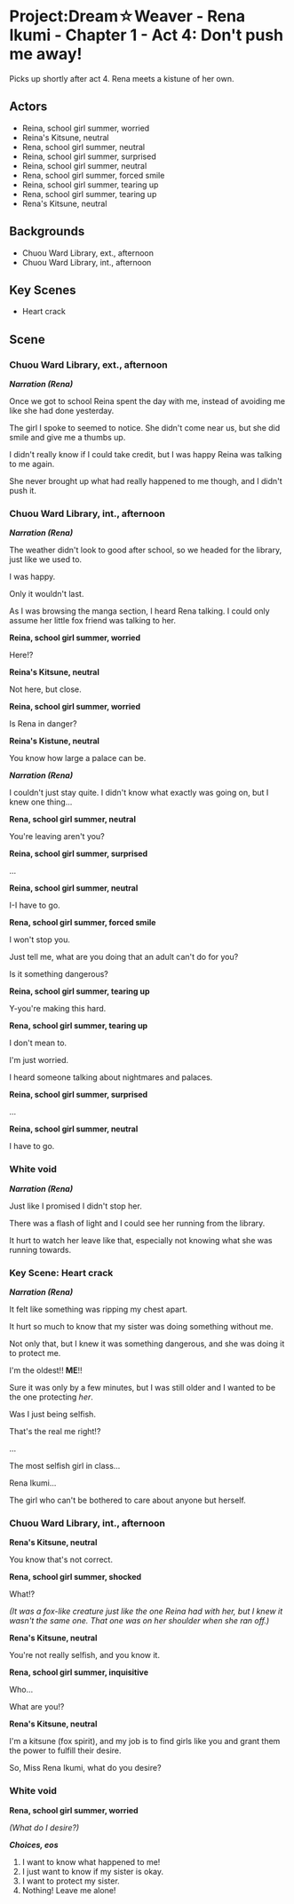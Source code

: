 Project:Dream☆Weaver - Rena Ikumi - Chapter 1 - Act 4: Don't push me away!
================================

Picks up shortly after act 4. Rena meets a kistune of her own.

Actors
------
* Reina, school girl summer, worried
* Reina's Kitsune, neutral
* Rena, school girl summer, neutral
* Reina, school girl summer, surprised
* Reina, school girl summer, neutral
* Rena, school girl summer, forced smile
* Reina, school girl summer, tearing up
* Rena, school girl summer, tearing up
* Rena's Kitsune, neutral

Backgrounds
-----------
* Chuou Ward Library, ext., afternoon
* Chuou Ward Library, int., afternoon

Key Scenes
----------
* Heart crack

Scene
-----

### Chuou Ward Library, ext., afternoon

***Narration (Rena)***

Once we got to school Reina spent the day with me, instead of avoiding me like she had done yesterday.

The girl I spoke to seemed to notice. She didn't come near us, but she did smile and give me a thumbs up.

I didn't really know if I could take credit, but I was happy Reina was talking to me again.

She never brought up what had really happened to me though, and I didn't push it.

### Chuou Ward Library, int., afternoon

***Narration (Rena)***

The weather didn't look to good after school, so we headed for the library, just like we used to.

I was happy.

Only it wouldn't last.

As I was browsing the manga section, I heard Rena talking. I could only assume her little fox friend was talking to her.

**Reina, school girl summer, worried**

Here!?

**Reina's Kitsune, neutral**

Not here, but close.

**Reina, school girl summer, worried**

Is Rena in danger?

**Reina's Kistune, neutral**

You know how large a palace can be.

***Narration (Rena)***

I couldn't just stay quite. I didn't know what exactly was going on, but I knew one thing...

**Rena, school girl summer, neutral**

You're leaving aren't you?

**Reina, school girl summer, surprised**

...

**Reina, school girl summer, neutral**

I-I have to go.

**Rena, school girl summer, forced smile**

I won't stop you.

Just tell me, what are you doing that an adult can't do for you?

Is it something dangerous?

**Reina, school girl summer, tearing up**

Y-you're making this hard.

**Rena, school girl summer, tearing up**

I don't mean to.

I'm just worried.

I heard someone talking about nightmares and palaces.

**Reina, school girl summer, surprised**

...

**Reina, school girl summer, neutral**

I have to go.

### White void

***Narration (Rena)***

Just like I promised I didn't stop her.

There was a flash of light and I could see her running from the library.

It hurt to watch her leave like that, especially not knowing what she was running towards.

### Key Scene: Heart crack

***Narration (Rena)***

It felt like something was ripping my chest apart.

It hurt so much to know that my sister was doing something without me.

Not only that, but I knew it was something dangerous, and she was doing it to protect me.

I'm the oldest!! **ME**!!

Sure it was only by a few minutes, but I was still older and I wanted to be the one protecting *her*.

Was I just being selfish.

That's the real me right!?

...

The most selfish girl in class...

Rena Ikumi...

The girl who can't be bothered to care about anyone but herself.

### Chuou Ward Library, int., afternoon

**Rena's Kitsune, neutral**

You know that's not correct.

**Rena, school girl summer, shocked**

What!?

*(It was a fox-like creature just like the one Reina had with her, but I knew it wasn't the same one. That one was on her shoulder when she ran off.)*

**Rena's Kitsune, neutral**

You're not really selfish, and you know it.

**Rena, school girl summer, inquisitive**

Who...

What are you!?

**Rena's Kitsune, neutral**

I'm a kitsune (fox spirit), and my job is to find girls like you and grant them the power to fulfill their desire.

So, Miss Rena Ikumi, what do you desire?

### White void

**Rena, school girl summer, worried**

*(What do I desire?)*

***Choices, eos***

1. I want to know what happened to me!
2. I just want to know if my sister is okay.
3. I want to protect my sister.
4. Nothing! Leave me alone!